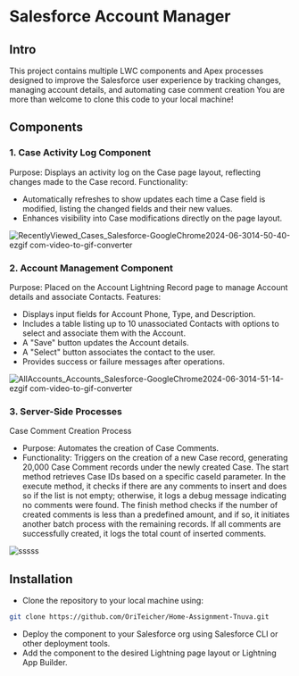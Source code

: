 
# Salesforce Account Manager

## Intro
This project contains multiple LWC components and Apex processes designed to improve the Salesforce user experience by tracking changes, managing account details, and automating case comment creation
You are more than welcome to clone this code to your local machine!

## Components
### 1. Case Activity Log Component
Purpose: Displays an activity log on the Case page layout, reflecting changes made to the Case record.
Functionality:
- Automatically refreshes to show updates each time a Case field is modified, listing the changed fields and their new values.
- Enhances visibility into Case modifications directly on the page layout.
  
![RecentlyViewed_Cases_Salesforce-GoogleChrome2024-06-3014-50-40-ezgif com-video-to-gif-converter](https://github.com/OriTeicher/Home-Assignment-Tnuva/assets/101281765/8581229a-cb6c-422a-b88f-e9fe395f0acf)


### 2. Account Management Component
Purpose: Placed on the Account Lightning Record page to manage Account details and associate Contacts.
Features:
- Displays input fields for Account Phone, Type, and Description.
- Includes a table listing up to 10 unassociated Contacts with options to select and associate them with the Account.
- A "Save" button updates the Account details.
- A "Select" button associates the contact to the user.
- Provides success or failure messages after operations.
  
![AllAccounts_Accounts_Salesforce-GoogleChrome2024-06-3014-51-14-ezgif com-video-to-gif-converter](https://github.com/OriTeicher/Home-Assignment-Tnuva/assets/101281765/7fa64ed1-dba6-4ee1-9c70-c5a3ac5beee6)

### 3. Server-Side Processes
Case Comment Creation Process
- Purpose: Automates the creation of Case Comments.
- Functionality: Triggers on the creation of a new Case record, generating 20,000 Case Comment records under the newly created Case.
 The start method retrieves Case IDs based on a specific caseId parameter. In the execute method, it checks if there are any comments to insert and does so if the list is not empty; otherwise, it logs a debug message indicating no comments were found. The finish method checks if the number of created comments is less than a predefined amount, and if so, it initiates another batch process with the remaining records. If all comments are successfully created, it logs the total count of inserted comments.

![sssss](https://github.com/OriTeicher/Home-Assignment-Tnuva/assets/101281765/7bdc0756-f58f-439f-9db0-d9f74b4d947e)

## Installation
- Clone the repository to your local machine using:
```bash
git clone https://github.com/OriTeicher/Home-Assignment-Tnuva.git
```
- Deploy the component to your Salesforce org using Salesforce CLI or other deployment tools.
- Add the component to the desired Lightning page layout or Lightning App Builder.

